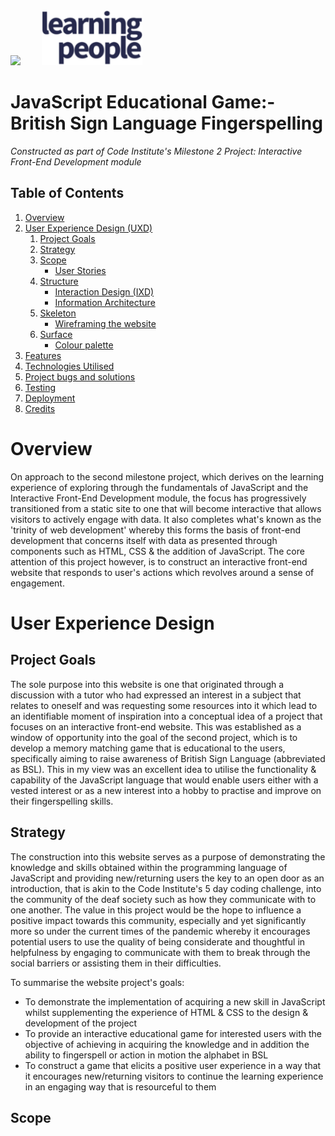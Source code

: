 <div>
   <img src="https://codeinstitute.s3.amazonaws.com/fullstack/ci_logo_small.png" style="margin: 0; padding-right: 15px;">
   <img src="assets/images/learning-people-logo.png" style="margin: 0; padding-left: 15px; width: auto; height: 88px;">
</div>

# JavaScript Educational Game:- British Sign Language Fingerspelling
*Constructed as part of Code Institute's Milestone 2 Project: Interactive Front-End Development module*

## Table of Contents

1. [Overview](#overview)
2. [User Experience Design (UXD)](#user-experience-design-uxd)
   1. [Project Goals](#project-goals)
   2. [Strategy](#strategy)
   3. [Scope](#scope)
      - [User Stories](#)
   4. [Structure](#)
      - [Interaction Design (IXD)](#)
      - [Information Architecture](#)
   5. [Skeleton](#)
      - [Wireframing the website](#)
   6. [Surface](#)
      - [Colour palette](#)
3. [Features](#)
4. [Technologies Utilised](#)
5. [Project bugs and solutions](#)
6. [Testing](#)
7. [Deployment](#)
8. [Credits](#)

# Overview

On approach to the second milestone project, which derives on the learning experience of exploring 
through the fundamentals of JavaScript and the Interactive Front-End Development module, the focus has 
progressively transitioned from a static site to one that will become interactive that allows visitors to 
actively engage with data. It also completes what's known as the 'trinity of web development' whereby 
this forms the basis of front-end development that concerns itself with data as presented through 
components such as HTML, CSS & the addition of JavaScript. The core attention of this project however, is 
to construct an interactive front-end website that responds to user's actions which revolves around a 
sense of engagement.

# User Experience Design

## Project Goals

The sole purpose into this website is one that originated through a discussion with a tutor who had 
expressed an interest in a subject that relates to oneself and was requesting some resources into it 
which lead to an identifiable moment of inspiration into a conceptual idea of a project that focuses on 
an interactive front-end website. This was established as a window of opportunity into the goal of the 
second project, which is to develop a memory matching game that is educational to the users, specifically 
aiming to raise awareness of British Sign Language (abbreviated as BSL). This in my view was an excellent 
idea to utilise the functionality & capability of the JavaScript language that would enable users either 
with a vested interest or as a new interest into a hobby to practise and improve on their fingerspelling 
skills.

## Strategy

The construction into this website serves as a purpose of demonstrating the knowledge and skills obtained 
within the programming language of JavaScript and providing new/returning users the key to an open door 
as an introduction, that is akin to the Code Institute's 5 day coding challenge, into the community of 
the deaf society such as how they communicate with to one another. The value in this project would be the 
hope to influence a positive impact towards this community, especially and yet significantly more so 
under the current times of the pandemic whereby it encourages potential users to use the quality of being 
considerate and thoughtful in helpfulness by engaging to communicate with them to break through the social 
barriers or assisting them in their difficulties.

To summarise the website project's goals:

* To demonstrate the implementation of acquiring a new skill in JavaScript whilst supplementing the 
experience of HTML & CSS to the design & development of the project
* To provide an interactive educational game for interested users with the objective of achieving in 
acquiring the knowledge and in addition the ability to fingerspell or action in motion the alphabet in 
BSL
* To construct a game that elicits a positive user experience in a way that it encourages new/returning 
visitors to continue the learning experience in an engaging way that is resourceful to them

## Scope



<!-- Testing - this will be more complex according to Igor as functionality will require testing as well
as display and responsiveness -->